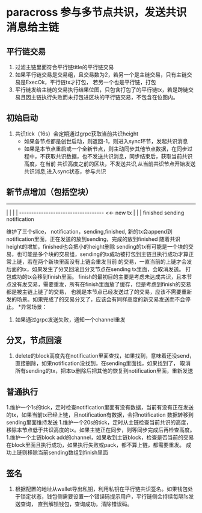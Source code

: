 # paracross 参与多节点共识，发送共识消息给主链

## 平行链交易
 1. 过滤主链里面符合平行链title的平行链交易
 1. 如果平行链交易是交易组，且交易数为2，若另一个是主链交易，只有主链交易是ExecOk，平行链tx才打包， 若另一个也是平行链，打包
 1. 平行链发给主链的交易执行结果位图，只包含打包了的平行链tx，若是跨链交易且因主链执行失败而未打包进区块的平行链交易，不包含在位图内。

## 初始启动
 1. 共识tick（16s）会定期通过grpc获取当前共识height
    * 如果各节点都是创世启动，则返回-1，则进入sync环节，发起共识消息
    * 如果是本节点重启或一个全新节点，则主动同步其他节点数据，在同步过程中，不获取共识数据，也不发送共识消息，同步结束后，获取当前共识高度，在当前
      共识高度之前的区块，不发送共识,从当前共识节点开始发送共识消息,进入sync状态，参与共识

## 新节点增加（包括空块）
   -----------------------------------
   |         |           |            |
   ----------------------------------- <<- new tx
   |         |           |
   finished  sending     notification

   维护了三个slice， notification，sending,finished, 新的tx会append到notification里面，正在发送的放到sending，完成的放到finished
   随着共识height的增加，finished也会把小的height删除
   sending的tx有可能是一个块的交易，也可能是多个块的交易组，sending的tx成功被打包到主链且执行成功才算正常上链，若在两个新块里面没有上链会重发当前
   的交易，一直当前的上链才会发后面的tx，如果发生了分叉回滚且分叉节点在sending tx里面，会取消发送。
   打包成功的tx会移到finish里面。
   finish的最初目的主要是考虑未达成共识，且本节点没有发交易，需要重发，所有在finish里面放了缓存，但是考虑到finish的交易都是被主链上链了的交易，
   也就是本节点已经发送过了的交易，应该不需要重新发的场景。如果完成了的交易分叉了，应该会有同样高度的新交易发送而不会停止。
   *异常场景：
   1. 如果通过grpc发送失败，通知一个channel重发

## 分叉，节点回滚
 1. delete的block高度先在notification里面查找，如果找到，意味着还没send，直接删除，如果notification没找到，在sending里面找，如果找到了，
    取消所有sending的tx，把本tx删除后把其他的恢复到notification里面，重新发送

## 普通执行
 1.维护一个1s的tick，定时检查notification里面有没有数据，当前有没有正在发送的tx，如果当前tx已经上链，且notification有数据，会把notification
   数据转移到sending里面维持发送
 1.维护一个20s的tick，定时从主链检查当前共识的高度，移除本节点低于共识高度的tx。如果主链正在同步，则等同步完成后再检查高度。
 1.维护一个主链block add的channel，如果收到主链block，检查是否当前的交易在block里面且执行成功，如果执行失败或pack，都不算上链，都需要重发。
   成功上链则移除当前sending数组到finish里面

## 签名
 1. 根据配置的地址从wallet导出私钥，利用私钥在平行链共识签名。如果钱包处于锁定状态，钱包侧需要设置一个错误码提示用户，平行链侧会持续每隔1s发送查询，
    直到解锁钱包，查询成功，清除错误码。
